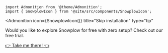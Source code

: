 ```mdx-code-block
import Admonition from '@theme/Admonition';
import { SnowplowIcon } from '@site/src/components/SnowplowIcon';
```

<Admonition
  icon={SnowplowIcon()}
  title="Skip installation"
  type="tip"
>
  Would you like to explore Snowplow for free with zero setup? Check out our free trial.
  <p>
    <a className="snowplow-button" href="https://try.snowplowanalytics.com/?utm_content=page-cta&utm_campaign=snowplow-docs" target="_blank">
      👉 Take me there! 👈
    </a>
  </p>
</Admonition>
